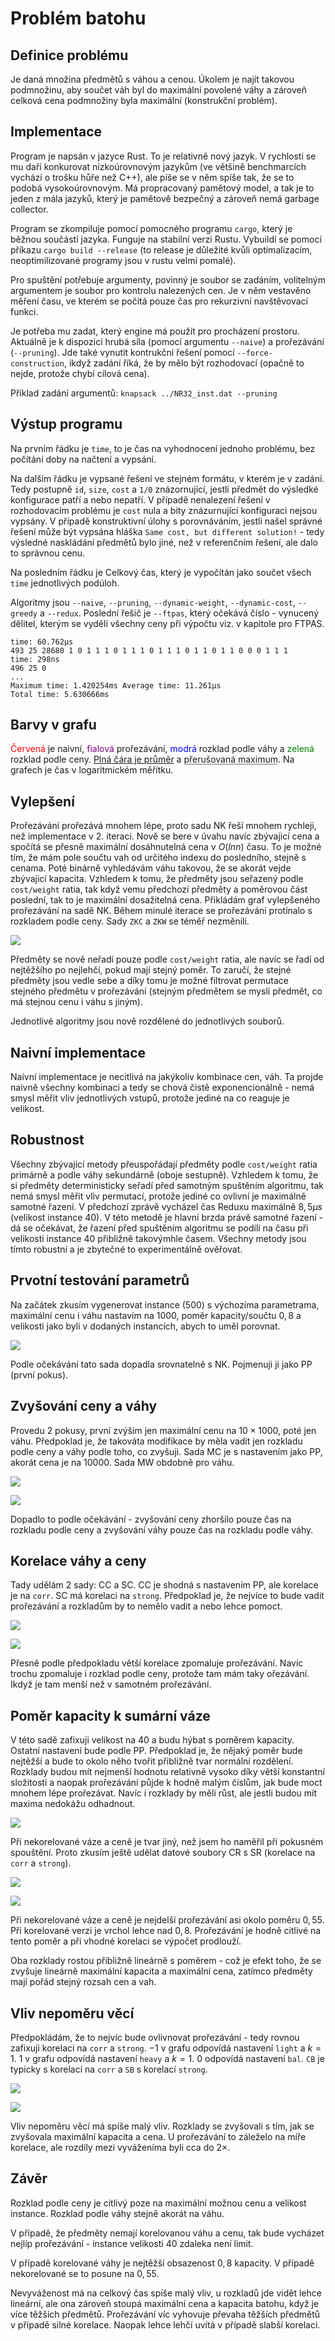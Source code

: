 <link rel="stylesheet" type="text/css" href="pandoc.css"/>

Problém batohu
==============

Definice problému
-----------------

Je daná množina předmětů s váhou a cenou. Úkolem je najít takovou podmnožinu, aby součet váh byl do maximální povolené váhy a zároveň celková cena podmnožiny byla maximální (konstrukční problém).

Implementace
------------

Program je napsán v jazyce Rust. To je relativně nový jazyk. V rychlosti se mu daří konkurovat nízkoúrovnovým jazykům (ve většině benchmarcích vychází o trošku hůře než C++), ale píše se v něm spíše tak, že se to podobá vysokoúrovnovým. Má propracovaný pamětový model, a tak je to jeden z mála jazyků, který je pamětově bezpečný a zároveň nemá garbage collector.

Program se zkompiluje pomocí pomocného programu `cargo`, který je běžnou součástí jazyka. Funguje na stabilní verzi Rustu. Vybuildí se pomocí příkazu `cargo build --release` (to release je důležité kvůli optimalizacím, neoptimilizované programy jsou v rustu velmi pomalé).

Pro spuštění potřebuje argumenty, povinný je soubor se zadáním, volitelným argumentem je soubor pro kontrolu nalezených cen. Je v něm vestavěno měření času, ve kterém se počítá pouze čas pro rekurzivní navštěvovací funkci.

Je potřeba mu zadat, který engine má použít pro procházení prostoru. Aktuálně je k dispozici hrubá síla (pomocí argumentu `--naive`) a prořezávání (`--pruning`). Jde také vynutit kontrukční řešení pomocí `--force-construction`, ikdyž zadání říká, že by mělo být rozhodovací (opačně to nejde, protože chybí cílová cena).

Příklad zadání argumentů: `knapsack ../NR32_inst.dat --pruning`

Výstup programu
---------------

Na prvním řádku je `time`, to je čas na vyhodnocení jednoho problému, bez počítání doby na načtení a vypsání.

Na dalším řádku je vypsané řešení ve stejném formátu, v kterém je v zadání. Tedy postupně `id`, `size`, `cost` a `1/0` znázornující, jestli předmět do výsledké konfigurace patří a nebo nepatří. V případě nenalezení řešení v rozhodovacím problému je `cost` nula a bity znázurnující konfiguraci nejsou vypsány. V případě konstruktivní úlohy s porovnáváním, jestli našel správné řešení může být vypsána hláška `Same cost, but different solution!` - tedy výsledné naskládání předmětů bylo jiné, než v referenčním řešení, ale dalo to správnou cenu.

Na posledním řádku je Celkový čas, který je vypočítán jako součet všech `time` jednotlivých podúloh.

Algoritmy jsou `--naive`, `--pruning`, `--dynamic-weight`, `--dynamic-cost`, `--greedy` a `--redux`. Poslední řešič je `--ftpas`, který očekává číslo - vynucený dělitel, kterým se vydělí všechny ceny při výpočtu viz. v kapitole pro FTPAS.

```
time: 60.762µs
493 25 28680 1 0 1 1 1 0 1 1 1 0 1 1 1 0 1 1 0 1 1 0 0 0 1 1 1
time: 298ns
496 25 0
...
Maximum time: 1.420254ms Average time: 11.261µs
Total time: 5.630666ms
```

Barvy v grafu
-------------

<span style="color:red">Červená</span> je naivní, <span style="color:purple">fialová</span> prořezávání, <span style="color:blue">modrá</span> rozklad podle váhy a <span style="color:green">zelená</span> rozklad podle ceny. <span style="text-decoration: underline">Plná čára je průměr</span> a <span style="text-decoration:underline dotted">přerušovaná maximum</span>. Na grafech je čas v logaritmickém měřítku.

Vylepšení
---------

Prořezávání prořezává mnohem lépe, proto sadu NK řeší mnohem rychleji, než implementace v 2. iteraci. Nově se bere v úvahu navíc zbývajicí cena a spočítá se přesně maximální dosáhnutelná cena v $O(ln n)$ času. To je možné tím, že mám pole součtu vah od určitého indexu do posledního, stejně s cenama. Poté binárně vyhledávám váhu takovou, že se akorát vejde zbývajicí kapacita. Vzhledem k tomu, že předměty jsou seřazený podle `cost/weight` ratia, tak když vemu předchozí předměty a poměrovou část poslední, tak to je maximální dosažitelná cena. Přikládám graf vylepšeného prořezávání na sadě NK. Během minulé iterace se prořezávání protínalo s rozkladem podle ceny. Sady `ZKC` a `ZKW` se téměř nezměnili.

![](NK.png)

Předměty se nově neřadí pouze podle `cost/weight` ratia, ale navíc se řadí od nejtěžšího po nejlehčí, pokud mají stejný poměr. To zaručí, že stejné předměty jsou vedle sebe a díky tomu je možné filtrovat permutace stejného předmětu v prořezávání (stejným předmětem se myslí předmět, co má stejnou cenu i váhu s jiným).

Jednotlivé algoritmy jsou nově rozdělené do jednotlivých souborů.

Naivní implementace
-------------------

Naivní implementace je necitlivá na jakýkoliv kombinace cen, váh. Ta projde naivně všechny kombinaci a tedy se chová čistě exponencionálně - nemá smysl měřit vliv jednotlivých vstupů, protože jediné na co reaguje je velikost.

Robustnost
----------

Všechny zbývajicí metody přeuspořádají předměty podle `cost/weight` ratia primárně a podle váhy sekundárně (oboje sestupně). Vzhledem k tomu, že si předměty deterministicky seřadí před samotným spuštěním algoritmu, tak nemá smysl měřit vliv permutací, protože jediné co ovlivní je maximálně samotné řazení. V předchozí zprávě vycházel čas Reduxu maximálně $8,5µs$ (velikost instance 40). V této metodě je hlavní brzda právě samotné řazení - dá se očekávat, že řazení před spuštěním algoritmu se podílí na času při velikosti instance 40 přibližně takovýmhle časem. Všechny metody jsou tímto robustní a je zbytečné to experimentálně ověřovat.

Prvotní testování parametrů
---------------------------

Na začátek zkusím vygenerovat instance (500) s výchozíma parametrama, maximální cenu i váhu nastavím na $1 000$, poměr kapacity/součtu $0,8$ a velikosti jako byli v dodaných instancích, abych to uměl porovnat.

![](PP.png)

Podle očekávání tato sada dopadla srovnatelně s NK. Pojmenuji ji jako PP (první pokus).

Zvyšování ceny a váhy
---------------------

Provedu 2 pokusy, první zvýšim jen maximální cenu na $10\times 1 000$, poté jen váhu. Předpoklad je, že takováta modifikace by měla vadit jen rozkladu podle ceny a váhy podle toho, co zvyšuji. Sada MC je s nastavením jako PP, akorát cena je na $10 000$. Sada MW obdobně pro váhu.

![](MC.png)

![](MW.png)

Dopadlo to podle očekávání - zvyšování ceny zhoršilo pouze čas na rozkladu podle ceny a zvyšování váhy pouze čas na rozkladu podle váhy.

Korelace váhy a ceny
--------------------

Tady udělám 2 sady: CC a SC. CC je shodná s nastavením PP, ale korelace je na `corr`. SC má korelaci na `strong`. Předpoklad je, že nejvíce to bude vadit prořezávání a rozkladům by to nemělo vadit a nebo lehce pomoct.

![](CC.png)

![](SC.png)

Přesně podle předpokladu větší korelace zpomaluje prořezávání. Navíc trochu zpomaluje i rozklad podle ceny, protože tam mám taky ořezávání. Ikdyž je tam menší než v samotném prořezávání.

Poměr kapacity k sumární váze
-----------------------------

V této sadě zafixuji velikost na 40 a budu hýbat s poměrem kapacity. Ostatní nastavení bude podle PP. Předpoklad je, že nějaký poměr bude nejtěžší a bude to okolo něho tvořit přibližně tvar normální rozdělení. Rozklady budou mít nejmenší hodnotu relativně vysoko díky větší konstantní složitosti a naopak prořezávání půjde k hodně malým číslům, jak bude moct mnohem lépe prořezávat. Navíc i rozklady by měli růst, ale jestli budou mít maxima nedokážu odhadnout.


![](BR.png)

Při nekorelované váze a ceně je tvar jiný, než jsem ho naměřil při pokusném spouštění. Proto zkusím ještě udělat datové soubory CR s SR (korelace na `corr` a `strong`).

![](CR.png)

![](SR.png)

Při nekorelované váze a ceně je nejdelší prořezávání asi okolo poměru $0,55$. Při korelované verzi je vrchol lehce nad $0,8$. Prořezávání je hodně citlivé na tento poměr a při vhodné korelaci se výpočet prodlouží.

Oba rozklady rostou přibližně lineárně s poměrem - což je efekt toho, že se zvyšuje lineárně maximální kapacita a maximální cena, zatímco předměty mají pořád stejný rozsah cen a vah.

Vliv nepoměru věcí
------------------

Předpokládám, že to nejvíc bude ovlivnovat prořezávání - tedy rovnou zafixuji korelaci na `corr` a `strong`. $-1$ v grafu odpovídá nastavení `light` a $k = 1$. $1$ v grafu odpovídá nastavení `heavy` a $k = 1$. 0 odpovídá nastavení `bal`. `CB` je typicky s korelací na `corr` a `SB` s korelací `strong`.

![](CB.png)

![](SB.png)

Vliv nepoměru věcí má spíše malý vliv. Rozklady se zvyšovali s tím, jak se zvyšovala maximální kapacita a cena. U prořezávání to záleželo na míře korelace, ale rozdíly mezi vyváženíma byli cca do $2\times$.


Závěr
-----

Rozklad podle ceny je citlivý poze na maximální možnou cenu a velikost instance. Rozklad podle váhy stejně akorát na váhu.

V případě, že předměty nemají korelovanou váhu a cenu, tak bude vycházet nejlíp prořezávání - instance velikosti 40 zdaleka není limit.

V případě korelované váhy je nejtěžší obsazenost $0,8$ kapacity. V případě nekorelované se to posune na $0,55$.

Nevyváženost má na celkový čas spíše malý vliv, u rozkladů jde vidět lehce lineární, ale ona zároveň stoupá maximální cena a kapacita batohu, když je více těžších předmětů. Prořezávání víc vyhovuje převaha těžších předmětů v případě silné korelace. Naopak lehce lehčí uvítá v případě slabší korelaci.
